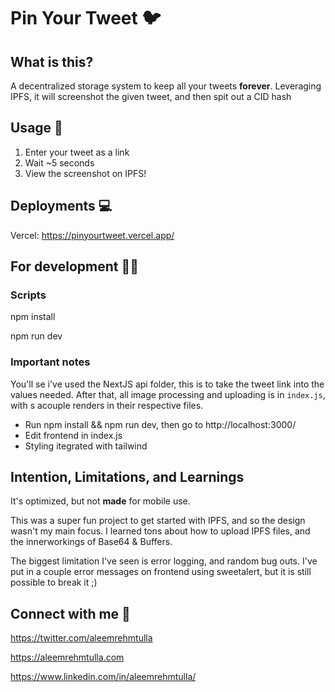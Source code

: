 # Pin Your Tweet 🐦

## What is this?

A decentralized storage system to keep all your tweets <b>forever</b>. Leveraging IPFS, it will screenshot the given tweet, and then spit out a CID hash


## Usage 🤝

1. Enter your tweet as a link
2. Wait ~5 seconds
3. View the screenshot on IPFS!

## Deployments 💻

Vercel: https://pinyourtweet.vercel.app/

## For development 🧑‍💻

### Scripts

npm install

npm run dev


### Important notes

You'll se i've used the NextJS api folder, this is to take the tweet link into the values needed. After that, all image processing and uploading is in ```index.js```, with s acouple renders in their respective files.

- Run npm install && npm run dev, then go to http://localhost:3000/
- Edit frontend in index.js
- Styling itegrated with tailwind
## Intention, Limitations, and Learnings

It's optimized, but not <b>made</b> for mobile use.

This was a super fun project to get started with IPFS, and so the design wasn't my main focus. I learned tons about how to upload IPFS files, and the innerworkings of Base64 & Buffers. 

The biggest limitation I've seen is error logging, and random bug outs. I've put in a couple error messages on frontend using sweetalert, but it is still possible to break it ;)


## Connect with me 🤗

https://twitter.com/aleemrehmtulla

https://aleemrehmtulla.com

https://www.linkedin.com/in/aleemrehmtulla/
